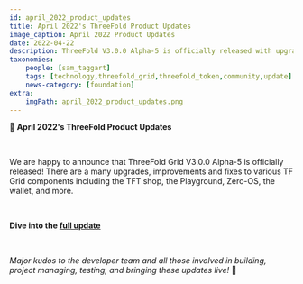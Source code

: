 ```yaml
---
id: april_2022_product_updates
title: April 2022's ThreeFold Product Updates
image_caption: April 2022 Product Updates
date: 2022-04-22
description: ThreeFold V3.0.0 Alpha-5 is officially released with upgrades and improvements to various TF Grid componenents. Dig in!
taxonomies:
    people: [sam_taggart]
    tags: [technology,threefold_grid,threefold_token,community,update]
    news-category: [foundation]
extra:
    imgPath: april_2022_product_updates.png
---
```


📣 **April 2022's ThreeFold Product Updates**

<br/> 

We are happy to announce that ThreeFold Grid V3.0.0 Alpha-5 is officially released! There are a many upgrades, improvements and fixes to various TF Grid components including the TFT shop, the Playground, Zero-OS, the wallet, and more.

<br/>

**Dive into the [full update](https://forum.threefold.io/t/threefold-product-updates-tfgrid-v3-a-5-april-2022/2713)**

<br/>

*Major kudos to the developer team and all those involved in building, project managing, testing, and bringing these updates live!* 👏